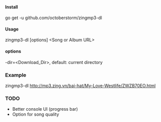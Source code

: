 #### Install
go get -u github.com/octoberstorm/zingmp3-dl

#### Usage
zingmp3-dl [options] &lt;Song or Album URL&gt;

#### options
  -dir=&lt;Download_Dir&gt;, default: current directory

### Example
zingmp3-dl http://mp3.zing.vn/bai-hat/My-Love-Westlife/ZWZB70EO.html

### TODO
- Better console UI (progress bar)
- Option for song quality
